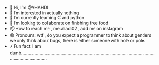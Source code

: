 - 👋 Hi, I’m @AHAHDI
- 👀 I’m interested in actually nothing 
- 🌱 I’m currently learning C and python
- 💞️ I’m looking to collaborate on finishing free food
- 📫 How to reach me , me.ahadi02 , add me on instagram
- 😄 Pronouns: wtf , do you expect a programmer to think about genders we only think about bugs, there is either someone with hole or pole.
- ⚡ Fun fact: I am dumb...........................................................................................................................................

<!---
AHAHDI/AHAHDI is a ✨ special ✨ repository because its `README.md` (this file) appears on your GitHub profile.
You can click the Preview link to take a look at your changes.
--->
